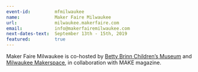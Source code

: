 ```yaml
---
event-id:         mfmilwaukee
name:             Maker Faire Milwaukee 
url:              milwaukee.makerfaire.com
email:            info@makerfairemilwaukee.com
next-dates-text:  September 13th - 15th, 2019
featured:         true
---
```

Maker Faire Milwaukee is co-hosted by [Betty Brinn Children’s Museum](http://www.bbcmkids.org/) and [Milwaukee Makerspace](http://www.milwaukeemakerspace.org/), in collaboration with MAKE magazine.
